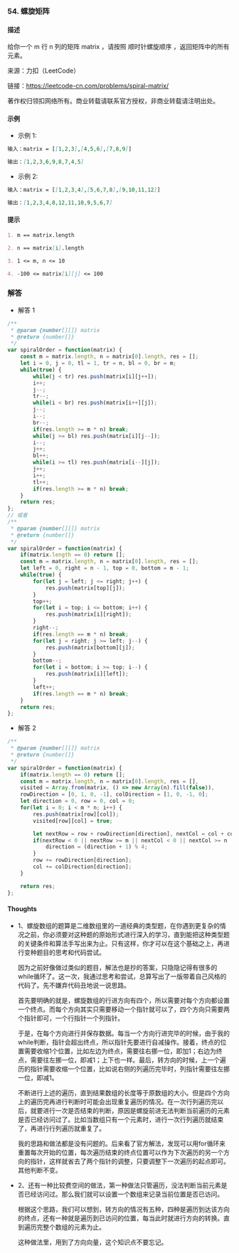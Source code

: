 ### 54. 螺旋矩阵

#### 描述

给你一个 m 行 n 列的矩阵 matrix ，请按照 顺时针螺旋顺序 ，返回矩阵中的所有元素。

来源：力扣（LeetCode）

链接：https://leetcode-cn.com/problems/spiral-matrix/

著作权归领扣网络所有。商业转载请联系官方授权，非商业转载请注明出处。

#### 示例

+ 示例 1:

[](!https://assets.leetcode.com/uploads/2020/11/13/spiral1.jpg)
```md
输入：matrix = [[1,2,3],[4,5,6],[7,8,9]]

输出：[1,2,3,6,9,8,7,4,5]
```
+ 示例 2:

[](!https://assets.leetcode.com/uploads/2020/11/13/spiral.jpg)
```md
输入：matrix = [[1,2,3,4],[5,6,7,8],[9,10,11,12]]

输出：[1,2,3,4,8,12,11,10,9,5,6,7]
```


#### 提示
```md
1. m == matrix.length

2. n == matrix[i].length

3. 1 <= m, n <= 10

4. -100 <= matrix[i][j] <= 100
```

### 解答

+ 解答 1
```js
/**
 * @param {number[][]} matrix
 * @return {number[]}
 */
var spiralOrder = function(matrix) {
    const m = matrix.length, n = matrix[0].length, res = [];
    let i = 0, j = 0, tl = 1, tr = n, bl = 0, br = m;
    while(true) {
        while(j < tr) res.push(matrix[i][j++]);
        i++;
        j--;
        tr--;
        while(i < br) res.push(matrix[i++][j]);
        j--;
        i--;
        br--;
        if(res.length >= m * n) break;
        while(j >= bl) res.push(matrix[i][j--]);
        i--;
        j++;
        bl++;
        while(i >= tl) res.push(matrix[i--][j]);
        j++;
        i++;
        tl++;
        if(res.length >= m * n) break;
    }
    return res;
};
// 或者
/**
 * @param {number[][]} matrix
 * @return {number[]}
 */
var spiralOrder = function(matrix) {
    if(matrix.length == 0) return [];
    const m = matrix.length, n = matrix[0].length, res = [];
    let left = 0, right = n - 1, top = 0, bottom = m - 1;
    while(true) {
        for(let j = left; j <= right; j++) {
            res.push(matrix[top][j]);
        }
        top++;
        for(let i = top; i <= bottom; i++) {
            res.push(matrix[i][right]);
        }
        right--;
        if(res.length == m * n) break;
        for(let j = right; j >= left; j--) {
            res.push(matrix[bottom][j]);
        }
        bottom--;
        for(let i = bottom; i >= top; i--) {
            res.push(matrix[i][left]);
        }
        left++;
        if(res.length == m * n) break;
    }
    return res;
};
```

+ 解答 2
```js
/**
 * @param {number[][]} matrix
 * @return {number[]}
 */
var spiralOrder = function(matrix) {
    if(matrix.length == 0) return [];
    const m = matrix.length, n = matrix[0].length, res = [], 
    visited = Array.from(matrix, () => new Array(n).fill(false)),
    rowDirection = [0, 1, 0, -1], colDirection = [1, 0, -1, 0];
    let direction = 0, row = 0, col = 0;
    for(let i = 0; i < m * n; i++) {
        res.push(matrix[row][col]);
        visited[row][col] = true;

        let nextRow = row + rowDirection[direction], nextCol = col + colDirection[direction];
        if(nextRow < 0 || nextRow >= m || nextCol < 0 || nextCol >= n || visited[nextRow][nextCol]) {
            direction = (direction + 1) % 4;
        }
        row += rowDirection[direction];
        col += colDirection[direction];
    }

    return res;
};
```


#### Thoughts

+ 1、螺旋数组的题算是二维数组里的一道经典的类型题，在你遇到更复杂的情况之前，你必须要对这种题的原始形式进行深入的学习，直到能把这种类型题的关键条件和算法手写出来为止。只有这样，你才可以在这个基础之上，再进行变种题目的思考和代码尝试。

  因为之前好像做过类似的题目，解法也是抄的答案，只隐隐记得有很多的while循环了。这一次，我通过思考和尝试，总算写出了一版带着自己风格的代码了。先不嫌弃代码丑地说一说思路。

  首先要明确的就是，螺旋数组的行进方向有四个，所以需要对每个方向都设置一个终点。而每个方向其实只需要移动一个指针就可以了，四个方向只需要两个指针即可，一个行指针一个列指针。

  于是，在每个方向进行并保存数据。每当一个方向行进完毕的时候，由于我的while判断，指针会超出终点，所以指针先要进行自减操作。接着，终点的位置需要收缩1个位置，比如左边为终点，需要往右挪一位，即加1；右边为终点，需要往左挪一位，即减1；上下也一样。最后，转方向的时候，上一个遍历的指针需要收缩一个位置，比如说右侧的列遍历完毕时，列指针需要往左挪一位，即减1。

  不断进行上述的遍历，直到结果数组的长度等于原数组的大小。但是四个方向上的遍历完再进行判断时可能会出现重复遍历的情况。在一次行列遍历完以后，就要进行一次是否结束的判断，原因是螺旋前进无法判断当前遍历的元素是否已经访问过了。比如当数组只有一个元素时，进行一次行列遍历就结束了，再进行行列遍历就重复了。

  我的思路和做法都是没有问题的。后来看了官方解法，发现可以用for循环来重置每次开始的位置，每次遍历结束的终点位置可以作为下次遍历的另一个方向的指针，这样就省去了两个指针的调整，只要调整下一次遍历的起点即可。其他判断不变。

+ 2、还有一种比较费空间的做法，第一种做法只管遍历，没法判断当前元素是否已经访问过。那么我们就可以设置一个数组来记录当前位置是否已访问。
  
  根据这个思路，我们可以想到，转方向的情况有五种，四种是遍历到达该方向的终点，还有一种就是遍历到已访问的位置，每当此时就进行方向的转换。直到遍历完整个数组的元素为止。

  这种做法里，用到了方向向量，这个知识点不要忘记。

